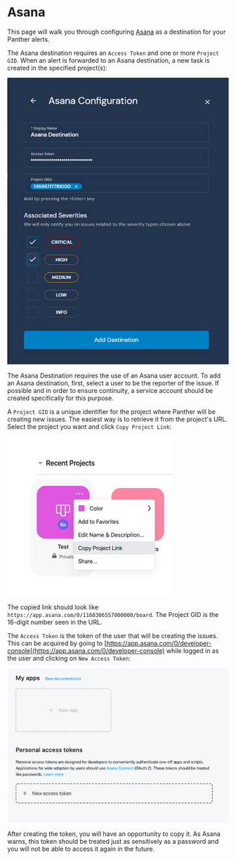 # Asana

This page will walk you through configuring [Asana](https://asana.com) as a destination for your Panther alerts.

The Asana destination requires an `Access Token` and one or more `Project GID`. When an alert is forwarded to an Asana destination, a new task is created in the specified project(s):

![Asana Configuration in Panther](<../../../.gitbook/assets/asana-panther (7) (7) (9) (9) (1) (1) (1) (7).png>)

The Asana Destination requires the use of an Asana user account. To add an Asana destination, first, select a user to be the reporter of the issue. If possible and in order to ensure continuity, a service account should be created specifically for this purpose.

A `Project GID` is a unique identifier for the project where Panther will be creating new issues. The easiest way is to retrieve it from the project's URL. Select the project you want and click `Copy Project Link`:

![](<../../../.gitbook/assets/asana1 (9) (12) (3) (1) (1) (1) (12).png>)

The copied link should look like `https://app.asana.com/0/1160306557000000/board`. The Project GID is the 16-digit number seen in the URL.

The `Access Token` is the token of the user that will be creating the issues. This can be acquired by going to [https://app.asana.com/0/developer-console](https://app.asana.com/0/developer-console) while logged in as the user and clicking on `New Access Token`:

![](<../../../.gitbook/assets/asana2 (9) (12) (2) (1) (1) (1) (1) (12).png>)

After creating the token, you will have an opportunity to copy it. As Asana warns, this token should be treated just as sensitively as a password and you will not be able to access it again in the future.
